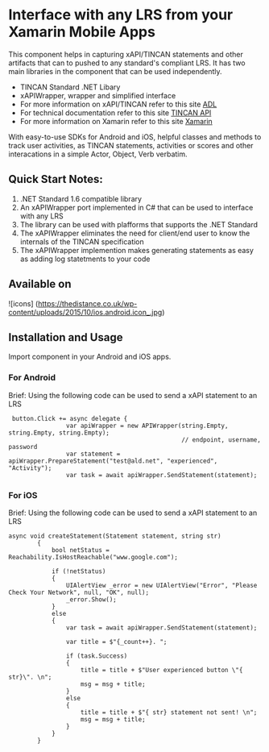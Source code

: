 # Interface with any LRS from your Xamarin Mobile Apps
This component helps in capturing xAPI/TINCAN statements and other artifacts that can to pushed to any standard's compliant LRS. It has two main libraries in the component that can be used independently. 
- TINCAN Standard .NET Libary
- xAPIWrapper, wrapper and simplified interface
- For more information on xAPI/TINCAN refer to this site [ADL](https://www.adlnet.gov/adl-research/performance-tracking-analysis/experience-api/)
- For technical documentation refer to this site [TINCAN API](http://tincanapi.com/)
- For more information on Xamarin refer to this site [Xamarin](http://www.xamarin.com/)

With easy-to-use SDKs for Android and iOS, helpful classes and methods to track user activities, as TINCAN statements, activities or scores and other interacations in a simple Actor, Object, Verb verbatim. 

## Quick Start Notes:
1. .NET Standard 1.6 compatible library
2. An xAPIWrapper port implemented in C# that can be used to interface with any LRS
3. The library can be used with plafforms that supports the .NET Standard
4. The xAPIWrapper eliminates the need for client/end user to know the internals of the TINCAN specification
5. The xAPIWrapper implemention makes generating statements as easy as adding log statetments to your code

## Available on 

![icons] (https://thedistance.co.uk/wp-content/uploads/2015/10/ios.android.icon_.jpg)

## Installation and Usage
Import component in your Android and iOS apps.

### For Android 
Brief:
Using the following code can be used to send a xAPI statement to an LRS

```
 button.Click += async delegate {
                var apiWrapper = new APIWrapper(string.Empty, string.Empty, string.Empty); 
                                                // endpoint, username, password
                var statement = apiWrapper.PrepareStatement("test@ald.net", "experienced", "Activity");
                var task = await apiWrapper.SendStatement(statement);
```

### For iOS 
Brief:
Using the following code can be used to send a xAPI statement to an LRS

```
async void createStatement(Statement statement, string str)
        {
            bool netStatus = Reachability.IsHostReachable("www.google.com");

            if (!netStatus)
            {
                UIAlertView _error = new UIAlertView("Error", "Please Check Your Network", null, "OK", null);
                _error.Show();
            }
            else
            {
                var task = await apiWrapper.SendStatement(statement);

                var title = $"{_count++}. ";

                if (task.Success)
                {
                    title = title + $"User experienced button \"{ str}\". \n";
                    msg = msg + title;
                }
                else
                {
                    title = title + $"{ str} statement not sent! \n";
                    msg = msg + title;
                }
            }
        }
```